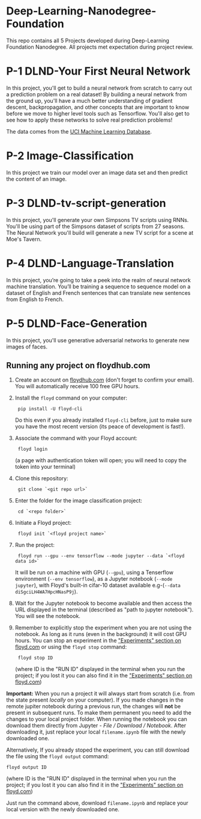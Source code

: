 # Deep-Learning-Nanodegree-Foundation

This repo contains all 5 Projects developed during Deep-Learning Foundation Nanodegree. All projects met expectation during project review.

# P-1 DLND-Your First Neural Network

In this project, you'll get to build a neural network from scratch to carry out a prediction problem on a real dataset! By building a neural network from the ground up, you'll have a much better understanding of gradient descent, backpropagation, and other concepts that are important to know before we move to higher level tools such as Tensorflow. You'll also get to see how to apply these networks to solve real prediction problems!

The data comes from the [UCI Machine Learning Database](https://archive.ics.uci.edu/ml/datasets/Bike+Sharing+Dataset).

# P-2 Image-Classification

In this project we train our model over an image data set and then predict the content of an image.

# P-3 DLND-tv-script-generation

In this project, you'll generate your own Simpsons TV scripts using RNNs. 
You'll be using part of the Simpsons dataset of scripts from 27 seasons. 
The Neural Network you'll build will generate a new TV script for a scene at Moe's Tavern.

# P-4 DLND-Language-Translation

In this project, you’re going to take a peek into the realm of neural network machine translation. 
You’ll be training a sequence to sequence model on a dataset of English and French sentences that can translate new sentences from English to French.

# P-5 DLND-Face-Generation
In this project, you'll use generative adversarial networks to generate new images of faces.


## Running any project on floydhub.com

1. Create an account on [floydhub.com](https://www.floydhub.com) (don't forget to confirm your email). You will automatically receive 100 free GPU hours. 

2. Install the `floyd` command on your computer:

        pip install -U floyd-cli
        
    Do this even if you already installed `floyd-cli` before, just to make sure you have the most recent version (its peace of development is fast!).

3. Associate the command with your Floyd account:

        floyd login

    (a page with authentication token will open; you will need to copy the token into your terminal)

2. Clone this repository:

        git clone `<git repo url>`

3. Enter the folder for the image classification project:

        cd `<repo folder>`

4. Initiate a Floyd project:

        floyd init `<floyd project name>`

5. Run the project:

        floyd run --gpu --env tensorflow --mode jupyter --data `<floyd data id>`

    It will be run on a machine with GPU (`--gpu`), using a Tenserflow environment (`--env tensorflow`), as a Jupyter notebook (`--mode jupyter`), with Floyd's built-in cifar-10 dataset  available e.g-(`--data diSgciLH4WA7HpcHNasP9j`).
    
6. Wait for the Jupyter notebook to become available and then access the URL displayed in the terminal (described as "path to jupyter notebook"). You will see the notebook.

7. Remember to explicitly stop the experiment when you are not using the notebook. As long as it runs (even in the background) it will cost GPU hours. You can stop an experiment in the ["Experiments" section on floyd.com](https://www.floydhub.com/experiments) or using the `floyd stop` command:

        floyd stop ID
 
    (where ID is the "RUN ID" displayed in the terminal when you run the project; if you lost it you can also find it in the ["Experiments" section on floyd.com](https://www.floydhub.com/experiments))
    
**Important:** When you run a project it will always start from scratch (i.e. from the state present *locally* on your computer). If you made changes in the remote jupiter notebook during a previous run, the changes will **not** be present in subsequent runs. To make them permanent you need to add the changes to your local project folder. When running the notebook you can download them directly from Jupyter - *File / Download / Notebook*. After downloading it, just replace your local `filename.ipynb` file with the newly downloaded one.

Alternatively, If you already stoped the experiment, you can still download the file using the `floyd output` command:

    floyd output ID

(where ID is the "RUN ID" displayed in the terminal when you run the project; if you lost it you can also find it in the ["Experiments" section on floyd.com](https://www.floydhub.com/experiments))
    
Just run the command above, download `filename.ipynb` and replace your local version with the newly downloaded one.
